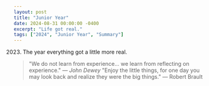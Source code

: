 ```yaml
---
layout: post
title: "Junior Year"
date: 2024-08-31 00:00:00 -0400
excerpt: "Life got real."
tags: ["2024", "Junior Year", "Summary"]
---
```


2023. The year everything got a little more real.
> "We do not learn from experience… we learn from reflecting on experience." — *John Dewey*
> "Enjoy the little things, for one day you may look back and realize they were the big things." — Robert Brault